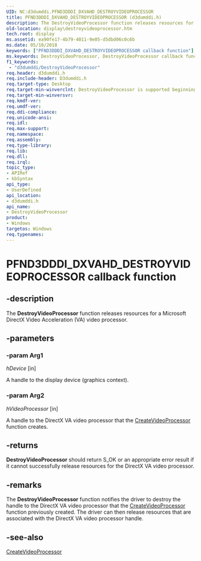 ```yaml
---
UID: NC:d3dumddi.PFND3DDDI_DXVAHD_DESTROYVIDEOPROCESSOR
title: PFND3DDDI_DXVAHD_DESTROYVIDEOPROCESSOR (d3dumddi.h)
description: The DestroyVideoProcessor function releases resources for a Microsoft DirectX Video Acceleration (VA) video processor.
old-location: display\destroyvideoprocessor.htm
tech.root: display
ms.assetid: ea90fe17-4b79-4011-9e05-d5dbd06c0c6b
ms.date: 05/10/2018
keywords: ["PFND3DDDI_DXVAHD_DESTROYVIDEOPROCESSOR callback function"]
ms.keywords: DestroyVideoProcessor, DestroyVideoProcessor callback function [Display Devices], PFND3DDDI_DXVAHD_DESTROYVIDEOPROCESSOR, PFND3DDDI_DXVAHD_DESTROYVIDEOPROCESSOR callback, UserModeDisplayDriver_Functions_e55b46ab-1325-4bb7-bf22-9f3cb19bff71.xml, d3dumddi/DestroyVideoProcessor, display.destroyvideoprocessor
f1_keywords:
 - "d3dumddi/DestroyVideoProcessor"
req.header: d3dumddi.h
req.include-header: D3dumddi.h
req.target-type: Desktop
req.target-min-winverclnt: DestroyVideoProcessor is supported beginning with the Windows 7 operating system.
req.target-min-winversvr: 
req.kmdf-ver: 
req.umdf-ver: 
req.ddi-compliance: 
req.unicode-ansi: 
req.idl: 
req.max-support: 
req.namespace: 
req.assembly: 
req.type-library: 
req.lib: 
req.dll: 
req.irql: 
topic_type:
- APIRef
- kbSyntax
api_type:
- UserDefined
api_location:
- d3dumddi.h
api_name:
- DestroyVideoProcessor
product:
- Windows
targetos: Windows
req.typenames: 
---
```


# PFND3DDDI_DXVAHD_DESTROYVIDEOPROCESSOR callback function


## -description


The <b>DestroyVideoProcessor</b> function releases resources for a Microsoft DirectX Video Acceleration (VA) video processor.


## -parameters




### -param Arg1

*hDevice* [in]

A handle to the display device (graphics context).

### -param Arg2

*hVideoProcessor* [in]

A handle to the DirectX VA video processor that the <a href="https://docs.microsoft.com/windows-hardware/drivers/ddi/d3dumddi/nc-d3dumddi-pfnd3dddi_dxvahd_createvideoprocessor">CreateVideoProcessor</a> function creates. 


## -returns



<b>DestroyVideoProcessor</b> should return S_OK or an appropriate error result if it cannot successfully release resources for the DirectX VA video processor. 




## -remarks



The <b>DestroyVideoProcessor</b> function notifies the driver to destroy the handle to the DirectX VA video processor that the <a href="https://docs.microsoft.com/windows-hardware/drivers/ddi/d3dumddi/nc-d3dumddi-pfnd3dddi_dxvahd_createvideoprocessor">CreateVideoProcessor</a> function previously created. The driver can then release resources that are associated with the DirectX VA video processor handle.




## -see-also




<a href="https://docs.microsoft.com/windows-hardware/drivers/ddi/d3dumddi/nc-d3dumddi-pfnd3dddi_dxvahd_createvideoprocessor">CreateVideoProcessor</a>
 

 

